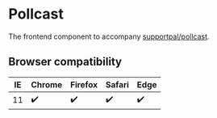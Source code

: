 # Pollcast

The frontend component to accompany [supportpal/pollcast](https://github.com/supportpal/pollcast).

## Browser compatibility

IE | Chrome | Firefox | Safari | Edge
-------|-------|---------|--------|-----
11 | :heavy_check_mark: | :heavy_check_mark: | :heavy_check_mark: | :heavy_check_mark:
